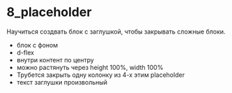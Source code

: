 # 8_placeholder
Научиться создвать блок с заглушкой, чтобы закрывать сложные блоки.

- блок с фоном
- d-flex
- внутри контент по центру
- можно растянуть через height 100%, width 100%
- Трубется закрыть одну колонку из 4-х этим placeholder
- текст заглушки произвольный